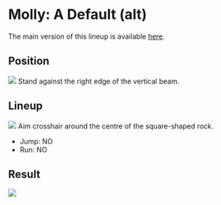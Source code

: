# Molly: A Default (alt)
The main version of this lineup is available [here](./lineup.md).

## Position
![](./position-alt.png)
Stand against the right edge of the vertical beam.

## Lineup
![](./lineup-alt.png)
Aim crosshair around the centre of the square-shaped rock.
* Jump: NO
* Run: NO

## Result
![](./result-alt.png)
